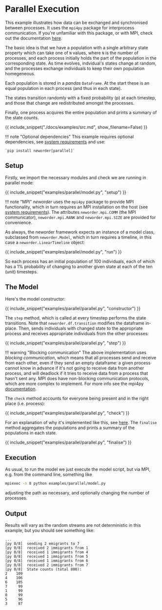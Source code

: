 # Parallel Execution

This example illustrates how data can be exchanged and synchronised between processes. It uses the `mpi4py` package for interprocess communication. If you're unfamiliar with this package, or with MPI, check out the documentation [here](https://mpi4py.readthedocs.io/en/stable/).

The basic idea is that we have a population with a single arbitrary state property which can take one of `N` values, where `N` is the number of processes, and each process initially holds the part of the population in the corresponding state. As time evolves, indvidual's states change at random, and the processes exchange individuals to keep their own population homegeneous.

Each population is stored in a *pandas* `DataFrame`. At the start these is an equal population in each process (and thus in each state).

The states transition randomly with a fixed probability \(p\) at each timestep, and those that change are redistributed amongst the processes.

Finally, one process acquires the entire population and prints a summary of the state counts.

{{ include_snippet("./docs/examples/src.md", show_filename=False) }}

!!! note "Optional dependencies"
    This example requires optional dependencies, see [system requirements](../..#system-requirements) and use:

    `pip install neworder[parallel]`

## Setup

Firstly, we import the necessary modules and check we are running in parallel mode:

{{ include_snippet("examples/parallel/model.py", "setup") }}

!!! note "MPI"
    *neworder* uses the `mpi4py` package to provide MPI functionality, which in turn requires an MPI installation on the host (see [system requirements](../..#system-requirements)). The attributes `neworder.mpi.COMM` (the MPI communicator), `neworder.mpi.RANK` and `neworder.mpi.SIZE` are provided for convenience.

As always, the neworder framework expects an instance of a model class, subclassed from `neworder.Model`, which in turn requires a timeline, in this case a `neworder.LinearTimeline` object:

{{ include_snippet("examples/parallel/model.py", "run") }}

So each process has an initial population of 100 individuals, each of which has a 1% probability of changing to another given state at each of the ten (unit) timesteps.

## The Model

Here's the model constructor:

{{ include_snippet("examples/parallel/parallel.py", "constructor") }}

The `step` method, which is called at every timestep performs the state transitions. Note that `neworder.df.transition` modifies the dataframe in-place. Then, sends individuals with changed state to the appropriate process and receives appropriate individuals from the other processes:

{{ include_snippet("examples/parallel/parallel.py", "step") }}

!!! warning "Blocking communication"
    The above implementation uses *blocking communication*, which means that all processes send and receive from each other, even if they send an empty dataframe: a given process cannot know in advance if it's not going to receive data from another process, and will deadlock if it tries to receive data from a process that hasn't sent any. MPI does have non-blocking communication protocols, which are more complex to implement. For more info see the mpi4py [documentation](https://mpi4py.readthedocs.io/en/stable/overview.html?highlight=nonblocking#nonblocking-communications).

The `check` method accounts for everyone being present and in the right place (i.e. process):

{{ include_snippet("examples/parallel/parallel.py", "check") }}

For an explanation of why it's implemented like this, see [here](../tips.md#deadlocks). The `finalise` method aggregates the populations and prints a summary of the populations in each state.

{{ include_snippet("examples/parallel/parallel.py", "finalise") }}

## Execution

As usual, to run the model we just execute the model script, but via MPI, e.g. from the command line, something like

```bash
mpiexec -n 8 python examples/parallel/model.py
```

adjusting the path as necessary, and optionally changing the number of processes.

## Output

Results will vary as the random streams are not deterministic in this example, but you should see something like:

```text
...
[py 0/8]  sending 2 emigrants to 7
[py 0/8]  received 2 immigrants from 1
[py 0/8]  received 1 immigrants from 4
[py 0/8]  received 1 immigrants from 5
[py 0/8]  received 1 immigrants from 6
[py 0/8]  received 2 immigrants from 7
[py 0/8]  State counts (total 800):
2    109
4    106
6    105
7     99
1     99
0     99
5     96
3     87
```

